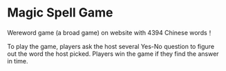 # Magic Spell Game

Wereword game (a broad game) on website with 4394 Chinese words！

To play the game, players ask the host several Yes-No question to figure out the word the host picked.
Players win the game if they find the answer in time.
